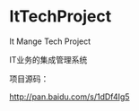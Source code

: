 ItTechProject
=============

It Mange Tech Project

IT业务的集成管理系统

项目源码：

http://pan.baidu.com/s/1dDf4Ig5

